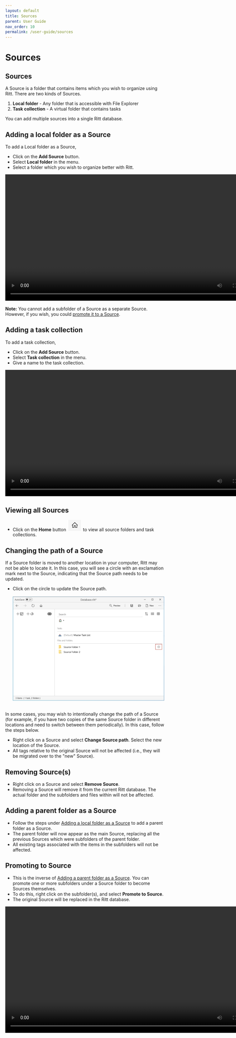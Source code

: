```yaml
---
layout: default
title: Sources
parent: User Guide
nav_order: 10
permalink: /user-guide/sources
---
```


# Sources

## Sources

A Source is a folder that contains items which you wish to organize using Ritt. There are two kinds of Sources.

1. **Local folder** - Any folder that is accessible with File Explorer
1. **Task collection** - A virtual folder that contains tasks

You can add multiple sources into a single Ritt database.

## Adding a local folder as a Source

To add a Local folder as a Source,

- Click on the **Add Source** button.
- Select **Local folder** in the menu. 
- Select a folder which you wish to organize better with Ritt.

<video autoplay loop width="800" controls>
  <source src="/img/MOV-Add-New-Source.mov" type="video/mp4">
</video>

**Note:** You cannot add a subfolder of a Source as a separate Source. However, if you wish, you could [promote it to a Source](#promoting-to-source).


## Adding a task collection

To add a task collection,

- Click on the **Add Source** button.
- Select **Task collection** in the menu.
- Give a name to the task collection.

<video autoplay loop width="800" controls>
  <source src="/img/MOV-Add-Task-Collection.mov" type="video/mp4">
</video>


## Viewing all Sources

- Click on the **Home** button <img src="../img/Button-Home.PNG" alt="Home Button" width="40" style="padding: 0px 3px 0px 3px"/> to view all source folders and task collections.


## Changing the path of a Source

If a Source folder is moved to another location in your computer, Ritt may not be able to locate it. In this case, you will see a circle with an exclamation mark next to the Source, indicating that the Source path needs to be updated. 
- Click on the circle to update the Source path.<br/><br/>![Please Update Source path](/img/Please-Update-Source-path.png) <br/><br/>


In some cases, you may wish to intentionally change the path of a Source (for example, if you have two copies of the same Source folder in different locations and need to switch between them periodically). In this case, follow the steps below.

- Right click on a Source and select **Change Source path**. Select the new location of the Source.
- All tags relative to the original Source will not be affected (i.e., they will be migrated over to the "new" Source).


## Removing Source(s)

- Right click on a Source and select **Remove Source**.
- Removing a Source will remove it from the current Ritt database. The actual folder and the subfolders and files within will not be affected.


## Adding a parent folder as a Source

- Follow the steps under [Adding a local folder as a Source](#adding-a-local-folder-as-a-source) to add a parent folder as a Source.
- The parent folder will now appear as the main Source, replacing all the previous Sources which were subfolders of the parent folder.
- All existing tags associated with the items in the subfolders will not be affected.


## Promoting to Source

- This is the inverse of [Adding a parent folder as a Source](#adding-a-parent-folder-as-a-source). You can promote one or more subfolders under a Source folder to become Sources themselves.
- To do this, right click on the subfolder(s), and select **Promote to Source**.
- The original Source will be replaced in the Ritt database.

<video autoplay loop width="800" controls>
  <source src="/img/MOV-Promote-to-Source.mov" type="video/mp4">
</video>




